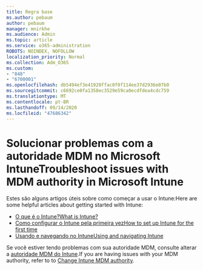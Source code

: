 ```yaml
---
title: Regra base
ms.author: pebaum
author: pebaum
manager: mnirkhe
ms.audience: Admin
ms.topic: article
ms.service: o365-administration
ROBOTS: NOINDEX, NOFOLLOW
localization_priority: Normal
ms.collection: Adm_O365
ms.custom:
- "848"
- "6700001"
ms.openlocfilehash: db5494ef3e41920ffac0f0f114ee37d2936e07b0
ms.sourcegitcommit: c6692ce0fa1358ec3529e59ca0ecdfdea4cdc759
ms.translationtype: MT
ms.contentlocale: pt-BR
ms.lasthandoff: 09/14/2020
ms.locfileid: "47686342"
---
```

# <a name="troubleshoot-issues-with-mdm-authority-in-microsoft-intune"></a><span data-ttu-id="7ab35-102">Solucionar problemas com a autoridade MDM no Microsoft Intune</span><span class="sxs-lookup"><span data-stu-id="7ab35-102">Troubleshoot issues with MDM authority in Microsoft Intune</span></span>

<span data-ttu-id="7ab35-103">Estes são alguns artigos úteis sobre como começar a usar o Intune:</span><span class="sxs-lookup"><span data-stu-id="7ab35-103">Here are some helpful articles about getting started with Intune:</span></span>

- [<span data-ttu-id="7ab35-104">O que é o Intune?</span><span class="sxs-lookup"><span data-stu-id="7ab35-104">What is Intune?</span></span>](https://docs.microsoft.com/intune/what-is-intune)
- [<span data-ttu-id="7ab35-105">Como configurar o Intune pela primeira vez</span><span class="sxs-lookup"><span data-stu-id="7ab35-105">How to set up Intune for the first time</span></span>](https://docs.microsoft.com/intune/setup-steps)
- [<span data-ttu-id="7ab35-106">Usando e navegando no Intune</span><span class="sxs-lookup"><span data-stu-id="7ab35-106">Using and navigating Intune</span></span>](https://docs.microsoft.com/intune/tutorial-walkthrough-intune-portal)

<span data-ttu-id="7ab35-107">Se você estiver tendo problemas com sua autoridade MDM, consulte alterar a [autoridade MDM do Intune](https://docs.microsoft.com/alchemyinsights/change-mdm-authority).</span><span class="sxs-lookup"><span data-stu-id="7ab35-107">If you are having issues with your MDM authority, refer to to [Change Intune MDM authority](https://docs.microsoft.com/alchemyinsights/change-mdm-authority).</span></span>
